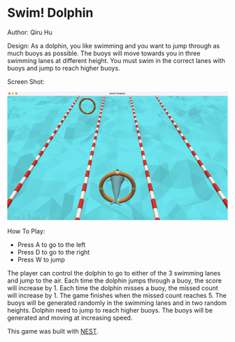 # Swim! Dolphin

Author: Qiru Hu

Design: As a dolphin, you like swimming and you want to jump through as much buoys as possible. The buoys will move towards you in three swimming lanes at different height. You must swim in the correct lanes with buoys and jump to reach higher buoys.

Screen Shot:

![Screen Shot](screenshot.png)

How To Play:
- Press A to go to the left
- Press D to go to the right
- Press W to jump

The player can control the dolphin to go to either of the 3 swimming lanes and jump to the air. 
Each time the dolphin jumps through a buoy, the score will increase by 1. Each time the dolphin misses a buoy, the missed count will increase by 1. The game finishes when the missed count reaches 5.
The buoys will be generated randomly in the swimming lanes and in two random heights. Dolphin need to jump to reach higher buoys. The buoys will be generated and moving at increasing speed.


This game was built with [NEST](NEST.md).
